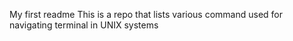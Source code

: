 My first readme
This is a repo that lists various command used for navigating terminal in UNIX systems

